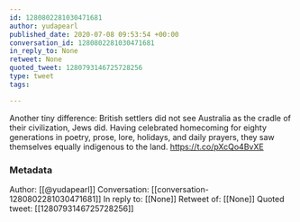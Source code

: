 ```yaml
---
id: 1280802281030471681
author: yudapearl
published_date: 2020-07-08 09:53:54 +00:00
conversation_id: 1280802281030471681
in_reply_to: None
retweet: None
quoted_tweet: 1280793146725728256
type: tweet
tags:

---
```


Another tiny difference: British settlers did not see Australia as the cradle of their civilization, Jews did.
Having celebrated homecoming for eighty generations in poetry, prose, lore, holidays, and daily prayers, they saw themselves equally indigenous to the land. https://t.co/pXcQo4BvXE

### Metadata

Author: [[@yudapearl]]
Conversation: [[conversation-1280802281030471681]]
In reply to: [[None]]
Retweet of: [[None]]
Quoted tweet: [[1280793146725728256]]
